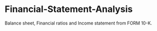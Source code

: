 # Financial-Statement-Analysis
Balance sheet, Financial ratios and Income statement from FORM 10-K.
